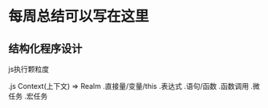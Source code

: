 # 每周总结可以写在这里

## 结构化程序设计

js执行颗粒度

.js Context(上下文) => Realm
.直接量/变量/this
.表达式
.语句/函数
.函数调用
.微任务
.宏任务

